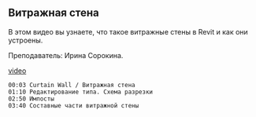 ## Витражная стена

В этом видео вы узнаете, что такое витражные стены в Revit и как они устроены.

Преподаватель: Ирина Сорокина.

[video](https://player.softculture.cc/embed/online/RVT/RVT_42.17.02_L4-14_Theory_Curtain_Wall)

``` chapters
00:03 Curtain Wall / Витражная стена
01:10 Редактирование типа. Схема разрезки
02:50 Импосты
03:40 Составные части витражной стены
```
